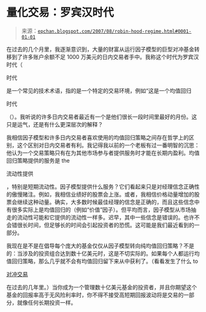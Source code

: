 <!--yml

分类：未分类

日期：2024-05-12 19:22:27

-->

# 量化交易：罗宾汉时代

> 来源：[`epchan.blogspot.com/2007/08/robin-hood-regime.html#0001-01-01`](http://epchan.blogspot.com/2007/08/robin-hood-regime.html#0001-01-01)

在过去的几个月里，我逐渐意识到，大量的财富从运行因子模型的巨型对冲基金转移到了许多账户余额不足 1000 万美元的日内交易者手中。我称这个时代为罗宾汉时代（

时代

是一个常见的技术术语，指的是一个特定的交易环境，例如“这是一个均值回归

时代

（）。我听说的许多日内交易者最近有一个是他们很长一段时间里最好的月份。这只是运气，还是有什么更深层次的解释？

我相信因子模型和许多日内交易者喜欢使用的均值回归策略之间存在哲学上的区别，这个区别对日内交易者有利。我记得我以前的一个老板有过一番明智的沉思：他认为一个交易策略只有在为其他市场参与者提供服务时才能在长期内盈利。均值回归策略提供的服务是 the

流动性提供

，特别是短期流动性。因子模型提供什么服务？它们看起来只是对经理信念正确性的傲慢赌注。例如，我相信业绩好的股票会上涨。或者，我相信价格动量增加的股票会继续这种动量。确实，大多数时候最佳经理的信念是正确的，而且这些信念中有很多实际上是均值回归的（例如“价值”因子）。但平均而言，因子模型从市场抽走的流动性可能和它提供的流动性一样多。迟早，其中一些信念是错误的。也许不会错很长时间，但足够长的时间会引起投资者的恐慌。这可能是我们最近看到的一部分。

我现在是不是在倡导每个庞大的基金仅仅从因子模型转向纯均值回归策略？不是的：当涉及的投资组合达到数十亿美元时，这是不切实际的。如果每个人都运行均值回归策略，那么几乎就不会有均值回归留下来从中获利了。（看看发生了什么 to

[对冲交易](http://epchan.blogspot.com/2007/06/pair-trading-stocks-and-life-cycle-of.html)

在过去的几年里。）当你成为一个管理数十亿美元基金的投资者，并且你期望这个基金的回报率高于无风险利率时，你不得不接受高短期回报波动将是交易的一部分，就像任何长期投资一样。
